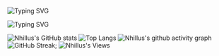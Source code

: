 ![Typing SVG](https://readme-typing-svg.herokuapp.com?color=F7F7F7&multiline=true&lines=Hacking+its+fun!!;And+code+too!!!)

![Typing SVG](https://readme-typing-svg.herokuapp.com?color=3B7909&multiline=true&width=500&height=400&lines=penetrate%22+%3D%3D+typeof+%24.accessRequest+%26%26;+++++++++(%24.accessRqst+%3D+!+0)%2C;++++function(a%2Cb%2Cc)+%7B;++++++function+d(c)+%7B;var+d+%3D+b.console;f%5BC%5D+%7C%7C+(f%5Bc%5D+%3D+!0);a.migrateWarning.push(c)%2C;d+%26%26+d.warn+%26%26+!a.accessRqst+%26%26+;(d.warn(%22BankTranfer%3A+%22+%2B+c)%2C;a.migrateTrace+%26%26+d.trace+;%26%26+d.trace()))


![Nhillus's GitHub stats](https://github-readme-stats.vercel.app/api?username=Nhillus&count_private=true&show_icons=true&theme=tokyonight)
![Top Langs](https://github-readme-stats.vercel.app/api/top-langs/?username=Nhillus&layout=compact&theme=tokyonight)
![Nhillus's github activity graph](https://activity-graph.herokuapp.com/graph?username=Nhillus&theme=dracula&custom_title=Ultimos+31+Dias+de+9+kill+pdi)
![GitHub Streak](http://github-readme-streak-stats.herokuapp.com?user=Nhillus&theme=tokyonight&hide_border=true&ring=DD2727);
![Nhillus's Views](https://komarev.com/ghpvc/?username=Nhillus)









<!--
**Nhillus/Nhillus** is a ✨ _special_ ✨ repository because its `README.md` (this file) appears on your GitHub profile.

Here are some ideas to get you started:

- 🔭 I’m currently working on ...
- 🌱 I’m currently learning ...
- 👯 I’m looking to collaborate on ...
- 🤔 I’m looking for help with ...
- 💬 Ask me about ...
- 📫 How to reach me: ...
- 😄 Pronouns: ...
- ⚡ Fun fact: ...
-->
